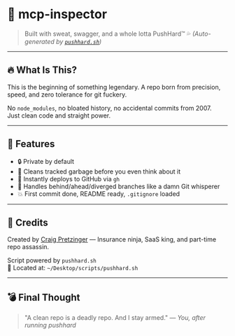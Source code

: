 # 🚀 mcp-inspector

> Built with sweat, swagger, and a whole lotta PushHard™ 💦
> _(Auto-generated by [`pushhard.sh`](https://github.com/cpretzinger/scripts))_

---

## 🔥 What Is This?

This is the beginning of something legendary.
A repo born from precision, speed, and zero tolerance for git fuckery.

No `node_modules`, no bloated history, no accidental commits from 2007.  
Just clean code and straight power.

---

## 🧠 Features

- 🔒 Private by default
- 🧼 Cleans tracked garbage before you even think about it
- 🐙 Instantly deploys to GitHub via `gh`  
- 🔁 Handles behind/ahead/diverged branches like a damn Git whisperer
- 💥 First commit done, README ready, `.gitignore` loaded  

---

## 👑 Credits

Created by [Craig Pretzinger](https://github.com/cpretzinger) —
Insurance ninja, SaaS king, and part-time repo assassin.

Script powered by `pushhard.sh`  
📍 Located at: `~/Desktop/scripts/pushhard.sh`

---

## 💣 Final Thought

> "A clean repo is a deadly repo. And I stay armed."
> — *You, after running pushhard*
